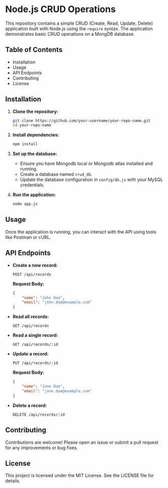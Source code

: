 # Node.js CRUD Operations

This repository contains a simple CRUD (Create, Read, Update, Delete) application built with Node.js using the `require` syntax. The application demonstrates basic CRUD operations on a MongDB database.

## Table of Contents

- Installation
- Usage
- API Endpoints
- Contributing
- License

## Installation

1. **Clone the repository:**

    ```bash
    git clone https://github.com/your-username/your-repo-name.git
    cd your-repo-name
    ```

2. **Install dependencies:**

    ```bash
    npm install
    ```

3. **Set up the database:**

    - Ensure you have Mongodb local or Mongodb atlas installed and running.
    - Create a database named `crud_db`.
    - Update the database configuration in `config/db.js` with your MySQL credentials.

4. **Run the application:**

    ```bash
    node app.js
    ```

## Usage

Once the application is running, you can interact with the API using tools like Postman or cURL.

## API Endpoints

- **Create a new record:**

    ```http
    POST /api/records
    ```

    **Request Body:**

    ```json
    {
        "name": "John Doe",
        "email": "john.doe@example.com"
    }
    ```

- **Read all records:**

    ```http
    GET /api/records
    ```

- **Read a single record:**

    ```http
    GET /api/records/:id
    ```

- **Update a record:**

    ```http
    PUT /api/records/:id
    ```

    **Request Body:**

    ```json
    {
        "name": "Jane Doe",
        "email": "jane.doe@example.com"
    }
    ```

- **Delete a record:**

    ```http
    DELETE /api/records/:id
    ```

## Contributing

Contributions are welcome! Please open an issue or submit a pull request for any improvements or bug fixes.

## License

This project is licensed under the MIT License. See the LICENSE file for details.
